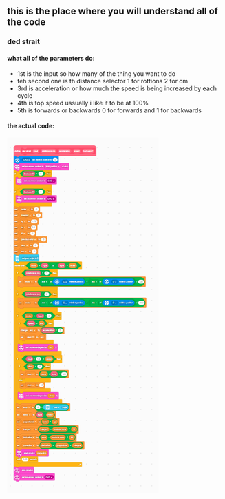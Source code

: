 ## this is the place where you will understand all of the code
### ded strait
#### what all of the parameters do:
 - 1st   is the input so how many of the thing you want to do
 - teh second one is th distance selector 1 for rottions 2 for cm
 - 3rd is acceleration or how much the speed is being increased by each cycle
 - 4th is top speed ussually i like it to be at 100%
 - 5th is forwards or backwards 0 for forwards and 1 for backwards
#### the actual code:
![alt text](https://github.com/nusp09/kscs_fll/blob/main/2024-2025-submergerd/pictures/ded_strait_v2_full.png)
